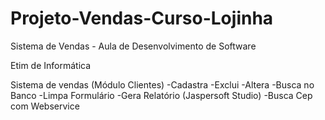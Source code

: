 # Projeto-Vendas-Curso-Lojinha
 Sistema de Vendas - Aula de Desenvolvimento de Software
 
 Etim de Informática
 
 Sistema de vendas (Módulo Clientes)
 -Cadastra
 -Exclui
 -Altera
 -Busca no Banco
 -Limpa Formulário
 -Gera Relatório (Jaspersoft Studio)
 -Busca Cep com Webservice
 

 
